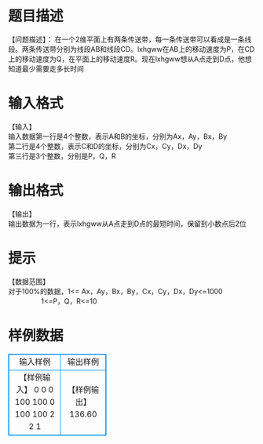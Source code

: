 # 

 
 # 题目描述 
【问题描述】：	在一个2维平面上有两条传送带，每一条传送带可以看成是一条线段。两条传送带分别为线段AB和线段CD。lxhgww在AB上的移动速度为P，在CD上的移动速度为Q，在平面上的移动速度R。现在lxhgww想从A点走到D点，他想知道最少需要走多长时间 

 
 # 输入格式 
【输入】<BR>	输入数据第一行是4个整数，表示A和B的坐标，分别为Ax，Ay，Bx，By<BR>	第二行是4个整数，表示C和D的坐标，分别为Cx，Cy，Dx，Dy<BR>	第三行是3个整数，分别是P，Q，R 

 
 # 输出格式 
【输出】<BR>	输出数据为一行，表示lxhgww从A点走到D点的最短时间，保留到小数点后2位 

 
 # 提示 
【数据范围】<BR>	对于100%的数据，1&lt;=&nbsp;Ax，Ay，Bx，By，Cx，Cy，Dx，Dy&lt;=1000<BR>	&nbsp;&nbsp;&nbsp;&nbsp;&nbsp;&nbsp;&nbsp;&nbsp;&nbsp;&nbsp;&nbsp;&nbsp;&nbsp;&nbsp;&nbsp;&nbsp;&nbsp;1&lt;=P，Q，R&lt;=10<BR> 
# 样例数据
<style>
        table,table tr th, table tr td { border:1px solid #0094ff; }
        table { width: 200px; min-height: 25px; line-height: 25px; text-align: center; border-collapse: collapse;}   
    </style>
<table>
	<tr>
		<td>输入样例</td>
		<td>输出样例</td>
	</tr>
<tr><td>【样例输入】
	0 0 0 100
	100 0 100 100
	2 2 1</td><td>【样例输出】
	136.60</td></tr></table>
